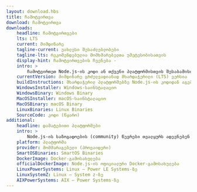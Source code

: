 ```yaml
---
layout: download.hbs
title: ჩამოტვირთვა
download: ჩამოტვირთვა
downloads:
    headline: ჩამოტვირთვები
    lts: LTS
    current: მიმდინარე
    tagline-current: უახლესი შესაძლებლობები
    tagline-lts: რეკომენდებულ­ია მომხმარებელთა უმეტესობისათვის
    display-hint: ჩამოტვირთვების ჩვენება -
    intro: >
        ჩამოტვირთეთ Node.js-ის კოდი ან თქვენი პლატფორმისთვის შესაბამისი მზა საინსტალაციო და დაიწყეთ დეველოპმენტი დღესვე.
    currentVersion: მიმდინარე გრძელვადიანად მხარდაჭერილი (LTS) ვერსია
    buildInstructions: მხარდაჭერილ პლატფორმებზე Node.js-ის კოდიდან აგება (Building)
    WindowsInstaller: Windows-საინსტალაციო
    WindowsBinary: Windows Binary
    MacOSInstaller: macOS-საინსტალაციო
    MacOSBinary: macOS Binary
    LinuxBinaries: Linux Binaries
    SourceCode: კოდი (წყარო)
additional:
    headline: დამატებითი პლატფორმები
    intro: >
        Node.js-ის საზოგადოების (community) წევრები თვალყურს ადევნებენ Node.js-ის დამატებითი პლატფორმებისათვის განკუთვნილ არაოფიციალურ ვერსიებს. გაითვალისწინეთ, რომ მსგავსი ვერსიები მხარდაჭერილი არ არის Node.js-ის მთავარი გუნდის მიერ, და შესაძლოა, არ იყოს აგებული Node.js-ის მიმდინარე ვერსიის დონეზე.
    platform: პლატფორმა
    provider: მომმარაგებელი (პროვაიდერი)
    SmartOSBinaries: SmartOS Binaries
    DockerImage: Docker-გამოსახულება
    officialDockerImage: Node.js-ის ოფიციალური Docker-გამოსახულება
    LinuxPowerSystems: Linux — Power LE Systems-ზე
    LinuxSystemZ: Linux — System z-ზე
    AIXPowerSystems: AIX — Power Systems-ზე
---
```

